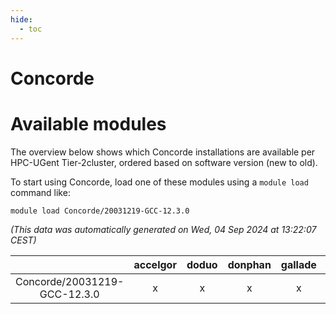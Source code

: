 ```yaml
---
hide:
  - toc
---
```


Concorde
========

# Available modules


The overview below shows which Concorde installations are available per HPC-UGent Tier-2cluster, ordered based on software version (new to old).

To start using Concorde, load one of these modules using a `module load` command like:

```shell
module load Concorde/20031219-GCC-12.3.0
```

*(This data was automatically generated on Wed, 04 Sep 2024 at 13:22:07 CEST)*  

| |accelgor|doduo|donphan|gallade|joltik|shinx|skitty|
| :---: | :---: | :---: | :---: | :---: | :---: | :---: | :---: |
|Concorde/20031219-GCC-12.3.0|x|x|x|x|x|-|x|
